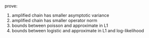prove:

1. amplified chain has smaller asymptotic variance
2. amplified chain has smaller operator norm
3. bounds between poisson and approximate in L1
4. bounds between logistic and approximate in L1 and log-likelihood